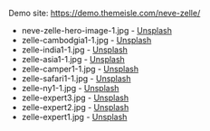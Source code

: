 Demo site: https://demo.themeisle.com/neve-zelle/

* neve-zelle-hero-image-1.jpg - [Unsplash](https://mystock.themeisle.com/photo/amsterdam/)
* zelle-cambodgia1-1.jpg      - [Unsplash](https://mystock.themeisle.com/photo/beautiful-park/)
* zelle-india1-1.jpg          - [Unsplash](https://mystock.themeisle.com/photo/train-on-a-bridge/)
* zelle-asia1-1.jpg           - [Unsplash](https://mystock.themeisle.com/photo/foggy-temple-entrance/)
* zelle-camper1-1.jpg         - [Unsplash](https://mystock.themeisle.com/photo/volkswagen-vanagon/)
* zelle-safari1-1.jpg         - [Unsplash](https://mystock.themeisle.com/photo/elephant-family-2/)
* zelle-ny1-1.jpg             - [Unsplash](https://mystock.themeisle.com/photo/new-york-cityscape/)
* zelle-expert3.jpg           - [Unsplash](https://mystock.themeisle.com/photo/photographer-3/)
* zelle-expert2.jpg           - [Unsplash](https://mystock.themeisle.com/photo/equestrianism/)
* zelle-expert1.jpg           - [Unsplash](https://mystock.themeisle.com/photo/photographer-2/)